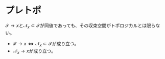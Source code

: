 # プレトポ














${ \mathscr{F}\rightarrow x }$と${ \mathscr{N}_{x}\subset\mathscr{F} }$が同値であっても、その収束空間がトポロジカルとは限らない。




- ${ \mathscr{F}\rightarrow x\Leftrightarrow \mathscr{N}_{x}\subset\mathscr{F} }$が成り立つ。
- ${ \mathscr{N}_{x}\rightarrow x }$が成り立つ。